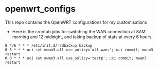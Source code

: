 # openwrt_configs
This repo contains the OpenWRT configurations for my customisations

- Here is the crontab jobs for switching the WAN connection at 8AM morning and 12 midnight, and taking backup of stats at every 6 hours
```
0 */6 * * * /etc/init.d/rrdbackup backup
0 8 * * * uci set mwan3.all.use_policy='all_wans'; uci commit; mwan3 restart
0 0 * * * uci set mwan3.all.use_policy='testp'; uci commit; mwan3 restart
```
